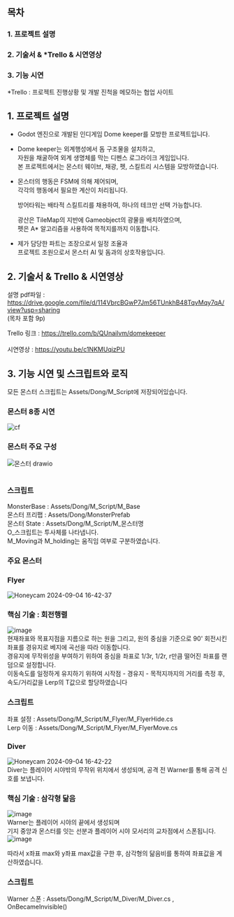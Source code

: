 ## 목차

### 1. 프로젝트 설명</br>
### 2. 기술서 & *Trello & 시연영상</br>
### 3. 기능 시연


*Trello : 프로젝트 진행상황 및 개발 진척을 메모하는 협업 사이트

## 1. 프로젝트 설명

- Godot 엔진으로 개발된 인디게임 Dome keeper를 모방한 프로젝트입니다.
    
-  Dome keeper는 외계행성에서 돔  구조물을 설치하고,</br>
   자원을 채굴하여 외계 생명체를 막는 디펜스 로그라이크 게임입니다.</br>
   본 프로젝트에서는 몬스터 웨이브, 채광, 펫, 스킬트리 시스템을 모방하였습니다.</br>

 - 몬스터의 행동은 FSM에 의해 제어되며, </br> 각각의 행동에서 필요한 계산이 처리됩니다.</br>
 
    방어타워는 배타적 스킬트리를 채용하여, 하나의 테크만 선택 가능합니다.
    
    광산은 TileMap의 지반에 Gameobject의 광물을 배치하였으며,</br>
    펫은 A* 알고리즘을 사용하여 목적지를까지 이동합니다.
  
    
-  제가 담당한 파트는 조장으로서 일정 조율과 </br>
   프로젝트 조원으로서 몬스터 AI 및 돔과의 상호작용입니다.
    

## 2. 기술서 & Trello & 시연영상


설명 pdf파일 : https://drive.google.com/file/d/114VbrcBGwP7Jm56TUnkhB48TqvMqy7qA/view?usp=sharing
</br>(목차 포함 9p)
 
Trello 링크 : https://trello.com/b/QUnailvm/domekeeper </br></br>
시연영상 : https://youtu.be/c1NKMUqizPU</br>
## 3. 기능 시연 및 스크립트와 로직
모든 몬스터 스크립트는
Assets/Dong/M_Script에 저장되어있습니다.


### 몬스터 8종 시연</br>
![cf](https://github.com/user-attachments/assets/bda500a9-b661-4c56-b6db-728f670bcf3c)


### 몬스터 주요 구성</br>
![몬스터 drawio](https://github.com/user-attachments/assets/e454e29c-2d51-4fe6-ad7c-fa0a8934cb1f)</br></br>

### 스크립트
MonsterBase : Assets/Dong/M_Script/M_Base</br>
몬스터 프리팹 : Assets/Dong/MonsterPrefab</br>
몬스터 State : Assets/Dong/M_Script/M_몬스터명</br>
O_스크립트는 투사체를 나타냅니다.</br>
M_Moving과 M_holding는 움직임 여부로 구분하였습니다.</br>


### 주요 몬스터</br>

### Flyer</br>
![Honeycam 2024-09-04 16-42-37](https://github.com/user-attachments/assets/dea94390-2161-456b-92a2-b462226bce33)

### 핵심 기술 : 회전행렬</br>
![image](https://github.com/user-attachments/assets/4d402e6e-c1ba-470c-b558-985185aa2d8a)</br>
현재좌표와 목표지점을 지름으로 하는 원을 그리고, 원의 중심을 기준으로 90' 회전시킨 좌표를 경유지로 베지에 곡선을 따라 이동합니다.</br>
경유지에 무작위성을 부여하기 위하여 중심을 좌표로 1/3r, 1/2r, r만큼 떨어진 좌표를 랜덤으로 설정합니다.</br>
이동속도를 일정하게 유지하기 위하여 시작점 - 경유지 - 목적지까지의 거리를 측정 후, 속도/거리값을 Lerp의 T값으로 할당하였습니다</br>

### 스크립트 </br>
좌표 설정 : Assets/Dong/M_Script/M_Flyer/M_FlyerHide.cs</br>
Lerp 이동 : Assets/Dong/M_Script/M_Flyer/M_FlyerMove.cs</br>

### Diver</br>
![Honeycam 2024-09-04 16-42-22](https://github.com/user-attachments/assets/a4424abc-8514-47e0-b6ab-5b1aa08272d5)</br>
Diver는 플레이어 시야밖의 무작위 위치에서 생성되며, 공격 전 Warner를 통해 공격 신호를 보냅니다.</br>
### 핵심 기술 : 삼각형 닮음</br>
![image](https://github.com/user-attachments/assets/672be72a-a9bb-4718-8e5d-0cdad896a28a)</br>
Warner는 플레이어 시야의 끝에서 생성되며</br>
기지 중앙과 몬스터를 잇는 선분과 플레이어 시야 모서리의 교차점에서 스폰됩니다.</br>
![image](https://github.com/user-attachments/assets/b58eed69-5ec4-4e9a-9790-9a159452af24)</br>

따라서 x좌표 max와 y좌표 max값을 구한 후, 삼각형의 닮음비를 통하여 좌표값을 계산하였습니다.</br>

### 스크립트
Warner 스폰 : Assets/Dong/M_Script/M_Diver/M_Diver.cs , OnBecameInvisible()</br>
